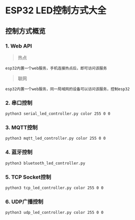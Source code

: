 # ESP32 LED控制方式大全

## 控制方式概览
### 1. Web API
>热点
```
esp32内置一个web服务，手机连接热点后，即可访问该服务
```
>联网
```
esp32内置一个web服务，同一局域网的设备可以访问该服务，控制esp32
```
### 2. 串口控制
```
python3 serial_led_controller.py color 255 0 0
```
### 3. MQTT控制
```
python3 mqtt_led_controller.py color 255 0 0
```
### 4. 蓝牙控制
```
python3 bluetooth_led_controller.py
```
### 5. TCP Socket控制
```
python3 tcp_led_controller.py color 255 0 0
```
### 6. UDP广播控制
```
python3 udp_led_controller.py color 255 0 0
```
